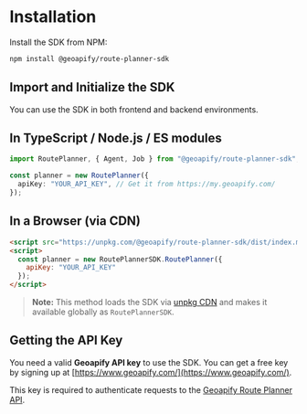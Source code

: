 # Installation

Install the SDK from NPM:

```bash
npm install @geoapify/route-planner-sdk
```

## Import and Initialize the SDK

You can use the SDK in both frontend and backend environments.

## In TypeScript / Node.js / ES modules

```ts
import RoutePlanner, { Agent, Job } from "@geoapify/route-planner-sdk";

const planner = new RoutePlanner({
  apiKey: "YOUR_API_KEY", // Get it from https://my.geoapify.com/
});
```

## In a Browser (via CDN)

```html
<script src="https://unpkg.com/@geoapify/route-planner-sdk/dist/index.min.js"></script>
<script>
  const planner = new RoutePlannerSDK.RoutePlanner({
    apiKey: "YOUR_API_KEY"
  });
</script>
```

> **Note:** This method loads the SDK via [unpkg CDN](https://unpkg.com/) and makes it available globally as `RoutePlannerSDK`.


## Getting the API Key

You need a valid **Geoapify API key** to use the SDK.
You can get a free key by signing up at [https://www.geoapify.com/](https://www.geoapify.com/).

This key is required to authenticate requests to the [Geoapify Route Planner API](https://www.geoapify.com/route-planner-api/).